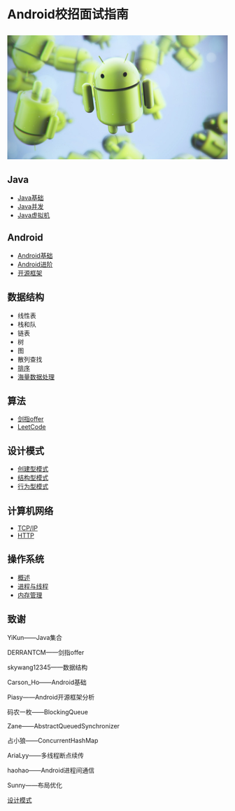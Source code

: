 # Android校招面试指南

## ![](/assets/page_icon.jpg)

## Java

* [Java基础](/java/basis.md)
* [Java并发](/java/concurrence.md)
* [Java虚拟机](/java/virtual-machine.md)

## Android

* [Android基础](/android/basis.md)
* [Android进阶](/android/advance.md)
* [开源框架](/android/open-source-framework.md)

## 数据结构

* 线性表
* 栈和队
* 链表
* 树
* 图
* 散列查找
* [排序](/data-structure/sort.md)
* [海量数据处理](/data-structure/mass_data_processing.md)

## 算法

* [剑指offer](/algorithm/For-offer.md)
* [LeetCode](/algorithm/leetcode.md)

## 设计模式

* [创建型模式](/design-mode/Builder-Pattern.md)
* [结构型模式](/design-mode/Structural-Patterns.md)
* [行为型模式](/design-mode/Behavioral-Pattern.md)

## 计算机网络

* [TCP/IP](/computer-networks/tcpip.md)
* [HTTP](/computer-networks/http.md)

## 操作系统

- [概述](/operating-system/summarize.md)
- [进程与线程](/operating-system/process-thread.md)
- [内存管理](/operating-system/memory-management.md)

## 致谢

YiKun——Java集合

DERRANTCM——剑指offer

skywang12345——数据结构

Carson_Ho——Android基础

Piasy——Android开源框架分析

码农一枚——BlockingQueue

Zane——AbstractQueuedSynchronizer

占小狼——ConcurrentHashMap

AriaLyy——多线程断点续传

haohao——Android进程间通信

Sunny——布局优化

[设计模式](https://github.com/simple-android-framework-exchange/android_design_patterns_analysis)

